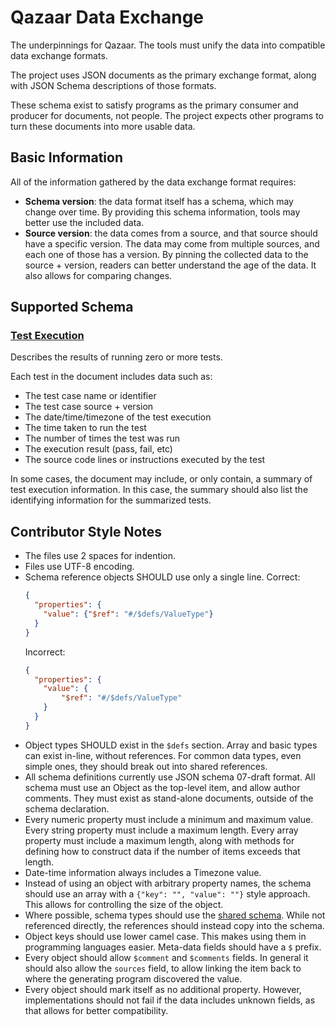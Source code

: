 # Qazaar Data Exchange

The underpinnings for Qazaar.  The tools must unify the data into compatible data exchange formats.

The project uses JSON documents as the primary exchange format, along with JSON Schema descriptions of those formats.

These schema exist to satisfy programs as the primary consumer and producer for documents, not people.  The project expects other programs to turn these documents into more usable data.

## Basic Information

All of the information gathered by the data exchange format requires:

* **Schema version**: the data format itself has a schema, which may change over time.  By providing this schema information, tools may better use the included data.
* **Source version**: the data comes from a source, and that source should have a specific version.  The data may come from multiple sources, and each one of those has a version.  By pinning the collected data to the source + version, readers can better understand the age of the data.  It also allows for comparing changes.


## Supported Schema

### [Test Execution](schema/test-execution.v1.schema.json)

Describes the results of running zero or more tests.

Each test in the document includes data such as:

* The test case name or identifier
* The test case source + version
* The date/time/timezone of the test execution
* The time taken to run the test
* The number of times the test was run
* The execution result (pass, fail, etc)
* The source code lines or instructions executed by the test

In some cases, the document may include, or only contain, a summary of test execution information.  In this case, the summary should also list the identifying information for the summarized tests.

## Contributor Style Notes

* The files use 2 spaces for indention.
* Files use UTF-8 encoding.
* Schema reference objects SHOULD use only a single line.
    Correct:
    ```json
    {
      "properties": {
        "value": {"$ref": "#/$defs/ValueType"}
      }
    }
    ```
    Incorrect:
    ```json
    {
      "properties": {
        "value": {
            "$ref": "#/$defs/ValueType"
        }
      }
    }
    ```
* Object types SHOULD exist in the `$defs` section.  Array and basic types can exist in-line, without references.  For common data types, even simple ones, they should break out into shared references.
* All schema definitions currently use JSON schema 07-draft format.  All schema must use an Object as the top-level item, and allow author comments.  They must exist as stand-alone documents, outside of the schema declaration.
* Every numeric property must include a minimum and maximum value.  Every string property must include a maximum length.  Every array property must include a maximum length, along with methods for defining how to construct data if the number of items exceeds that length.
* Date-time information always includes a Timezone value.
* Instead of using an object with arbitrary property names, the schema should use an array with a `{"key": "", "value": ""}` style approach.  This allows for controlling the size of the object.
* Where possible, schema types should use the [shared schema](schema/shared.schema.json).  While not referenced directly, the references should instead copy into the schema.
* Object keys should use lower camel case.  This makes using them in programming languages easier.  Meta-data fields should have a `$` prefix.
* Every object should allow `$comment` and `$comments` fields.  In general it should also allow the `sources` field, to allow linking the item back to where the generating program discovered the value.
* Every object should mark itself as no additional property.  However, implementations should not fail if the data includes unknown fields, as that allows for better compatibility.
